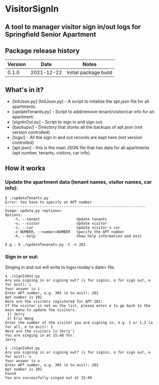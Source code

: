# VisitorSignIn
## A tool to manager visitor sign in/out logs for Springfield Senior Apartment

## Package release history

| Version | Date | Notes |
|---------|------|-------|
| 0.1.0   | 2021-12-22 | Initial package build |

## What's in it?

- [InitJson.py] (InitJson.py) - A script to initalize the apt.json file for all apartments.
- [updateTenants.py] - Script to add/remove tenant/visitor/car info for an apartment.
- [signInOut.py] - Script to sign in and sign out.
- [backups/] - Directory that stores all the backups of apt.json (not version controlled)
- [logs/] - All the sign in and out records are kept here (not version controlled)
- [apt.json] - this is the main JSON file that has data for all apartments (apt number, tenants, visitors, car info).

## How it works
### Update the apartment data (tenant names, visitor names, car info):
```
$ ./updateTenants.py 
Error: You have to specify an APT number
-----------------------------------------------------------------
Usage: update.py <options>
Options:
    -t, --tenant                 Update tenants
    -v, --vistor                 Update visitor
    -c, --car                    Update visitor's car
    -n NUMBER, --number=NUMBER   Specify the APT number
    -h, --help                   Show help information and exit

E.g.: $ ./updateTenanats.py -t -n 201
```
### Sign in or out:
Singing in and out will write to logs/<today's date> file.
```
$ ./signInOut.py
Are you signing in or signing out? (i for signin, o for sign out, e for exit): i
Your answer is i
Enter APT number, e.g. 305 (e to exit): 201
Apt number is 201
Here are the visitors registered for APT 201:
If the visitor is not on the list, please enter e to go back to the main menu to update the visitors.
 1) Jerry
 2) Eric Wang
Enter the number of the visitor you are signing in, e.g. 1 or 1,2 (a for all, e to exit): 1
Here are the visitors [u'Jerry']
You are singing in at 15:48 for:
Jerry

$ ./signInOut.py
Are you signing in or signing out? (i for signin, o for sign out, e for exit): o
Your answer is o
Enter APT number, e.g. 305 (e to exit): 201
Apt number is 201
Found
You are successfully singed out at 15:49
```


